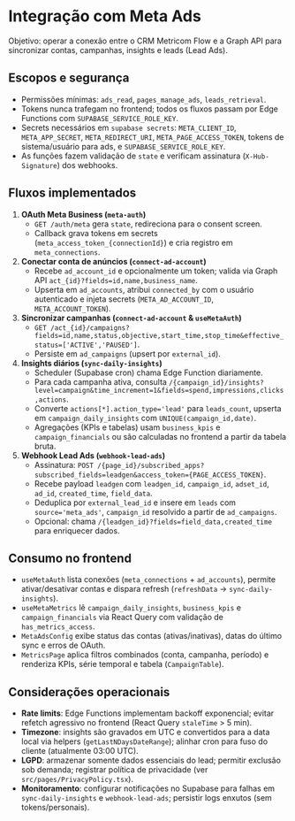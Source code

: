 # Integração com Meta Ads

Objetivo: operar a conexão entre o CRM Metricom Flow e a Graph API para sincronizar contas, campanhas, insights e leads (Lead Ads).

## Escopos e segurança
- Permissões mínimas: `ads_read`, `pages_manage_ads`, `leads_retrieval`.
- Tokens nunca trafegam no frontend; todos os fluxos passam por Edge Functions com `SUPABASE_SERVICE_ROLE_KEY`.
- Secrets necessários em `supabase secrets`: `META_CLIENT_ID`, `META_APP_SECRET`, `META_REDIRECT_URI`, `META_PAGE_ACCESS_TOKEN`, tokens de sistema/usuário para ads, e `SUPABASE_SERVICE_ROLE_KEY`.
- As funções fazem validação de `state` e verificam assinatura (`X-Hub-Signature`) dos webhooks.

## Fluxos implementados
1. **OAuth Meta Business (`meta-auth`)**
   - `GET /auth/meta` gera `state`, redireciona para o consent screen.
   - Callback grava tokens em secrets (`meta_access_token_{connectionId}`) e cria registro em `meta_connections`.
2. **Conectar conta de anúncios (`connect-ad-account`)**
   - Recebe `ad_account_id` e opcionalmente um token; valida via Graph API `act_{id}?fields=id,name,business_name`.
   - Upserta em `ad_accounts`, atribui `connected_by` com o usuário autenticado e injeta secrets (`META_AD_ACCOUNT_ID`, `META_ACCOUNT_TOKEN`).
3. **Sincronizar campanhas (`connect-ad-account` & `useMetaAuth`)**
   - `GET /act_{id}/campaigns?fields=id,name,status,objective,start_time,stop_time&effective_status=['ACTIVE','PAUSED']`.
   - Persiste em `ad_campaigns` (upsert por `external_id`).
4. **Insights diários (`sync-daily-insights`)**
   - Scheduler (Supabase cron) chama Edge Function diariamente.
   - Para cada campanha ativa, consulta `/{campaign_id}/insights?level=campaign&time_increment=1&fields=spend,impressions,clicks,actions`.
   - Converte `actions[*].action_type='lead'` para `leads_count`, upserta em `campaign_daily_insights` com `UNIQUE(campaign_id,date)`.
   - Agregações (KPIs e tabelas) usam `business_kpis` e `campaign_financials` ou são calculadas no frontend a partir da tabela bruta.
5. **Webhook Lead Ads (`webhook-lead-ads`)**
   - Assinatura: `POST /{page_id}/subscribed_apps?subscribed_fields=leadgen&access_token={PAGE_ACCESS_TOKEN}`.
   - Recebe payload `leadgen` com `leadgen_id`, `campaign_id`, `adset_id`, `ad_id`, `created_time`, `field_data`.
   - Deduplica por `external_lead_id` e insere em `leads` com `source='meta_ads'`, `campaign_id` resolvido a partir de `ad_campaigns`.
   - Opcional: chama `/{leadgen_id}?fields=field_data,created_time` para enriquecer dados.

## Consumo no frontend
- `useMetaAuth` lista conexões (`meta_connections` + `ad_accounts`), permite ativar/desativar contas e dispara refresh (`refreshData` → `sync-daily-insights`).
- `useMetaMetrics` lê `campaign_daily_insights`, `business_kpis` e `campaign_financials` via React Query com validação de `has_metrics_access`.
- `MetaAdsConfig` exibe status das contas (ativas/inativas), datas do último sync e erros de OAuth.
- `MetricsPage` aplica filtros combinados (conta, campanha, período) e renderiza KPIs, série temporal e tabela (`CampaignTable`).

## Considerações operacionais
- **Rate limits**: Edge Functions implementam backoff exponencial; evitar refetch agressivo no frontend (React Query `staleTime` > 5 min).
- **Timezone**: insights são gravados em UTC e convertidos para a data local via helpers (`getLastNDaysDateRange`); alinhar cron para fuso do cliente (atualmente 03:00 UTC).
- **LGPD**: armazenar somente dados essenciais do lead; permitir exclusão sob demanda; registrar política de privacidade (ver `src/pages/PrivacyPolicy.tsx`).
- **Monitoramento**: configurar notificações no Supabase para falhas em `sync-daily-insights` e `webhook-lead-ads`; persistir logs enxutos (sem tokens/personais).
